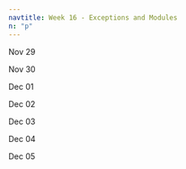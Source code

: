 ```yaml
---
navtitle: Week 16 - Exceptions and Modules
n: "p" 
---
```


Nov 29

Nov 30

Dec 01

Dec 02

Dec 03

Dec 04

Dec 05

